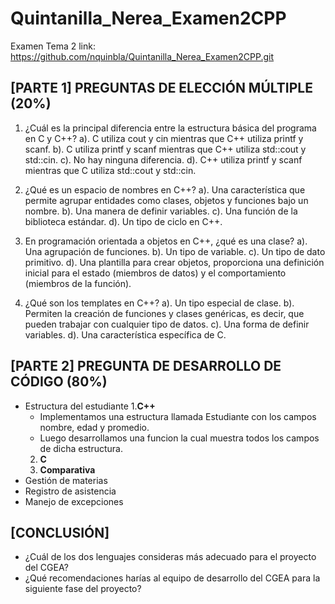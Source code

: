 # Quintanilla_Nerea_Examen2CPP
Examen Tema 2
link: https://github.com/nquinbla/Quintanilla_Nerea_Examen2CPP.git

## [PARTE 1] PREGUNTAS DE ELECCIÓN MÚLTIPLE (20%)
1. ¿Cuál es la principal diferencia entre la estructura básica del programa en C y C++?
a). C utiliza cout y cin mientras que C++ utiliza printf y scanf.
b). C utiliza printf y scanf mientras que C++ utiliza std::cout y std::cin.
c). No hay ninguna diferencia.
d). C++ utiliza printf y scanf mientras que C utiliza std::cout y std::cin.

2. ¿Qué es un espacio de nombres en C++?
a). Una característica que permite agrupar entidades como clases, objetos y funciones bajo un nombre.
b). Una manera de definir variables.
c). Una función de la biblioteca estándar.
d). Un tipo de ciclo en C++.

3. En programación orientada a objetos en C++, ¿qué es una clase?
a). Una agrupación de funciones.
b). Un tipo de variable.
c). Un tipo de dato primitivo.
d). Una plantilla para crear objetos, proporciona una definición inicial para el estado (miembros de datos) y el comportamiento (miembros de la función).

4. ¿Qué son los templates en C++?
a). Un tipo especial de clase.
b). Permiten la creación de funciones y clases genéricas, es decir, que pueden trabajar con cualquier tipo de datos.
c). Una forma de definir variables.
d). Una característica específica de C.

## [PARTE 2] PREGUNTA DE DESARROLLO DE CÓDIGO (80%)
* Estructura del estudiante
  1.**C++**
  - Implementamos una estructura llamada Estudiante con los campos nombre, edad y promedio.
  - Luego desarrollamos una funcion la cual muestra todos los campos de dicha estructura.
  2. **C**
  3. **Comparativa**
* Gestión de materias
* Registro de asistencia
* Manejo de excepciones
## [CONCLUSIÓN]
* ¿Cuál de los dos lenguajes consideras más adecuado para el proyecto del CGEA?
* ¿Qué recomendaciones harías al equipo de desarrollo del CGEA para la siguiente fase del proyecto?
